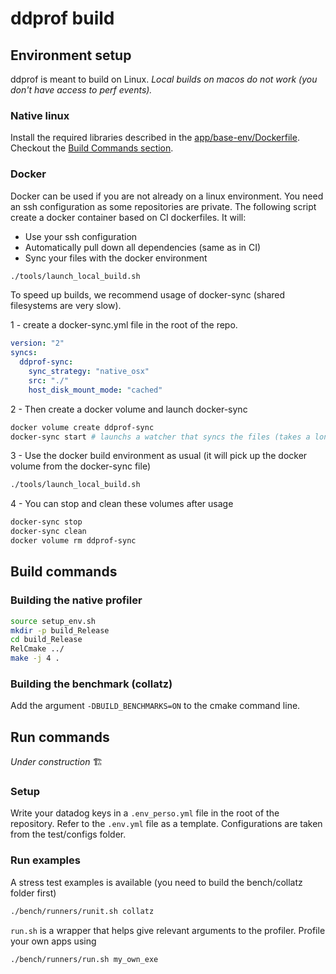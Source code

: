 # ddprof build

## Environment setup

ddprof is meant to build on Linux.
*Local builds on macos do not work (you don't have access to perf events).*

### Native linux

Install the required libraries described in the [app/base-env/Dockerfile](app/base-env/Dockerfile).
Checkout the [Build Commands section](#build-commands).

### Docker

Docker can be used if you are not already on a linux environment. You need an ssh configuration as some repositories are private.
The following script create a docker container based on CI dockerfiles. It will:

- Use your ssh configuration
- Automatically pull down all dependencies (same as in CI)
- Sync your files with the docker environment

```bash
./tools/launch_local_build.sh
```

To speed up builds, we recommend usage of docker-sync (shared filesystems are very slow).

1 - create a docker-sync.yml file in the root of the repo.

```yml
version: "2"
syncs:
  ddprof-sync:
    sync_strategy: "native_osx"
    src: "./"
    host_disk_mount_mode: "cached"
```

2 - Then create a docker volume and launch docker-sync

```bash
docker volume create ddprof-sync
docker-sync start # launchs a watcher that syncs the files (takes a long time on first run)
```

3 - Use the docker build environment as usual (it will pick up the docker volume from the docker-sync file)

```bash
./tools/launch_local_build.sh
```

4 - You can stop and clean these volumes after usage

```bash
docker-sync stop
docker-sync clean
docker volume rm ddprof-sync
```

## Build commands

### Building the native profiler

```bash
source setup_env.sh
mkdir -p build_Release
cd build_Release
RelCmake ../
make -j 4 .
```

### Building the benchmark (collatz)

Add the argument `-DBUILD_BENCHMARKS=ON` to the cmake command line.

## Run commands

*Under construction* :building_construction:

### Setup

Write your datadog keys in a `.env_perso.yml` file in the root of the repository. Refer to the `.env.yml` file as a template.
Configurations are taken from the test/configs folder.

### Run examples

A stress test examples is available (you need to build the bench/collatz folder first)

```bash
./bench/runners/runit.sh collatz 
```

`run.sh` is a wrapper that helps give relevant arguments to the profiler.
Profile your own apps using

```bash
./bench/runners/run.sh my_own_exe 
```
